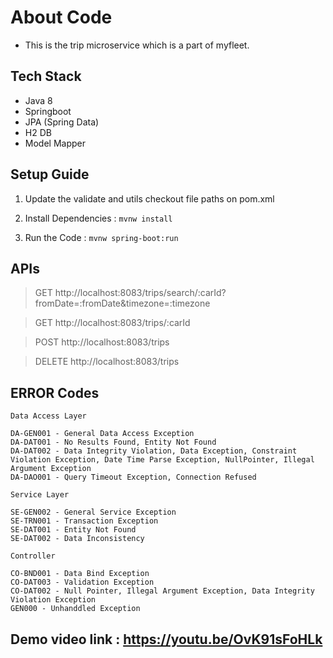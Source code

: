 # About Code #

- This is the trip microservice which is a part of myfleet.

## Tech Stack ##

- Java 8
- Springboot
- JPA (Spring Data)
- H2 DB
- Model Mapper

## Setup Guide ##

1. Update the validate and utils checkout file paths on pom.xml

2. Install Dependencies : `` mvnw install ``

3. Run the Code : `` mvnw spring-boot:run ``

## APIs ##

> GET http://localhost:8083/trips/search/:carId?fromDate=:fromDate&timezone=:timezone

> GET http://localhost:8083/trips/:carId

> POST http://localhost:8083/trips

> DELETE http://localhost:8083/trips

## ERROR Codes ##

	Data Access Layer

	DA-GEN001 - General Data Access Exception
	DA-DAT001 - No Results Found, Entity Not Found
	DA-DAT002 - Data Integrity Violation, Data Exception, Constraint Violation Exception, Date Time Parse Exception, NullPointer, Illegal Argument Exception 
	DA-DAO001 - Query Timeout Exception, Connection Refused

	Service Layer

	SE-GEN002 - General Service Exception 
	SE-TRN001 - Transaction Exception
	SE-DAT001 - Entity Not Found
	SE-DAT002 - Data Inconsistency

	Controller

	CO-BND001 - Data Bind Exception
	CO-DAT003 - Validation Exception
	CO-DAT002 - Null Pointer, Illegal Argument Exception, Data Integrity Violation Exception
	GEN000 - Unhanddled Exception
	
## Demo video link :  https://youtu.be/OvK91sFoHLk ##